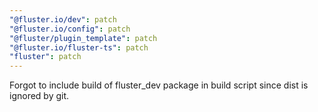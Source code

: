 ```yaml
---
"@fluster.io/dev": patch
"@fluster.io/config": patch
"@fluster/plugin_template": patch
"@fluster.io/fluster-ts": patch
"fluster": patch
---
```


Forgot to include build of fluster_dev package in build script since dist is ignored by git.
